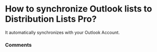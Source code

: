 # How to synchronize Outlook lists to Distribution Lists Pro?

<p class="no-margin">It automatically synchronizes with your Outlook Account.</p>

### Comments
<Comments />
